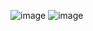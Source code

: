 ![image](https://user-images.githubusercontent.com/113804837/196011136-64b89328-fda0-419b-9bc6-60242f686ab4.png)
![image](https://user-images.githubusercontent.com/113804837/196011157-ef46d5ac-accd-4f3e-a382-185731c9069d.png)
